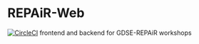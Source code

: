 # REPAiR-Web
[![CircleCI](https://circleci.com/gh/Stefaanhess/REPAiR-Web/tree/master.svg?style=shield&circle)](https://circleci.com/gh/Stefaanhess/REPAiR-Web/tree/master)
frontend and backend for GDSE-REPAiR workshops
